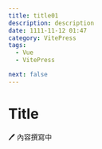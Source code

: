 ```yaml
---
title: title01
description: description
date: 1111-11-12 01:47
category: VitePress
tags:
  - Vue
  - VitePress

next: false
---
```


# Title

🖊️ 內容撰寫中

